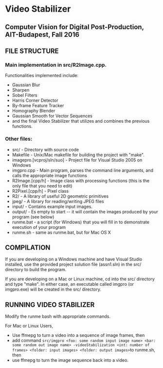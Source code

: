 # Video Stabilizer 
## Computer Vision for Digital Post-Production, AIT-Budapest, Fall 2016

## FILE STRUCTURE

### Main implementation in src/R2Image.cpp.
Functionalities implemented include: 
- Gaussian Blur
- Sharpen
- Sobel Filters
- Harris Corner Detector
- By-frame Feature Tracker
- Homography Blender
- Gaussian Smooth for Vector Sequences
- and the final Video Stabilizer that utilizes and combines the previous functions. 

### Other files:
- src/ - Directory with source code
- Makefile - Unix/Mac makefile for building the project with "make". 
- imagepro.[vcproj/sln/suo] - Project file for Visual Studio 2005 on Windows
- imgpro.cpp - Main program, parses the command line arguments, and calls the appropriate image functions
- R2Image.[cpp/h] - Image class with processing functions (this is the only file that you need to edit)
- R2Pixel.[cpp/h] - Pixel class 
- R2/ - A library of useful 2D geometric primitives
- jpeg/ - A library for reading/writing JPEG files
- input/ - Contains example input images. 
- output/ - Es empty to start -- it will contain the images produced by your program (see below)
- runme.bat - a script (for Windows) that you will fill in to demonstrate execution of your program
- runme.sh - same as runme.bat, but for Mac OS X

## COMPILATION

If you are developing on a Windows machine and have Visual Studio installed, use the provided project solution file (assn1.sln) in the src/ directory to build the program. 

If you are developing on a Mac or Linux machine, cd into the src/ directory and type "make". In either case, an executable called imgpro (or imgpro.exe) will be created in
the src/ directory.

## RUNNING VIDEO STABILIZER

Modify the runme bash with appropriate commands. 

For Mac or Linux Users, 
- Use ffmepg to turn a video into a sequence of image frames, then
- add command ```src/imgpro <foo: some random input image name> <bar: some random out image name> -videoStabilization <int: number of frames> <folder: input images> <folder: output images>```to runme.sh, then
- use ffmepg to turn the image sequence back into a video.


